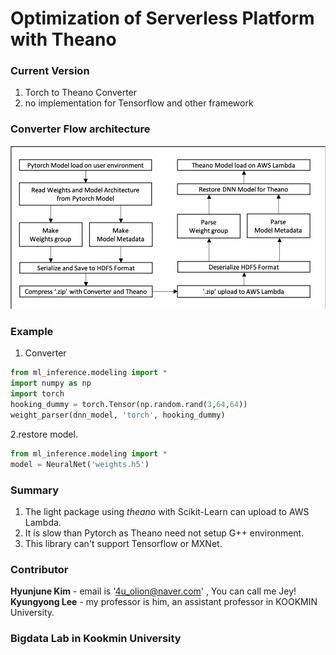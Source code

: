 # Optimization of Serverless Platform with Theano

### Current Version
1. Torch to Theano Converter <br>
2. no implementation for Tensorflow and other framework

### Converter Flow architecture
![ConverterFlow](Figures/Converter_flow_arch.png)


### Example
1. Converter
```python
from ml_inference.modeling import *
import numpy as np
import torch
hooking_dummy = torch.Tensor(np.random.rand(3,64,64))
weight_parser(dnn_model, 'torch', hooking_dummy)
```

2.restore model.
```python
from ml_inference.modeling import *
model = NeuralNet('weights.h5')
```

### Summary
1. The light package using *theano* with Scikit-Learn can upload to AWS Lambda.
2. It is slow than Pytorch as Theano need not setup G++ environment.
3. This library can't support Tensorflow or MXNet.

### Contributor
**Hyunjune Kim** - email is '4u_olion@naver.com' , You can call me Jey!<br>
**Kyungyong Lee** - my professor is him, an assistant professor in KOOKMIN University.

### Bigdata Lab in Kookmin University
